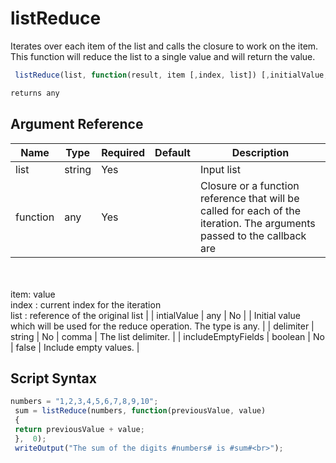 # listReduce

Iterates over each item of the list and calls the closure to work on the item. This function will reduce the list to a single value and will return the value.

```javascript
 listReduce(list, function(result, item [,index, list]) [,initialValue, delimiter, includeEmptyFields])
```

```javascript
returns any
```

## Argument Reference

| Name | Type | Required | Default | Description |
| --- | --- | --- | --- | --- |
| list | string | Yes |  | Input list |
| function | any | Yes |  | Closure or a function reference that will be called for each of the iteration. The arguments passed to the callback are<br /><br />item: value<br />index : current index for the iteration<br />list : reference of the original list |
| intialValue | any | No |  | Initial value which will be used for the reduce operation. The type is any. |
| delimiter | string | No | comma | The list delimiter. |
| includeEmptyFields | boolean | No | false | Include empty values. |

## Script Syntax

```javascript
numbers = "1,2,3,4,5,6,7,8,9,10"; 
 sum = listReduce(numbers, function(previousValue, value) 
 { 
 return previousValue + value; 
 },  0); 
 writeOutput("The sum of the digits #numbers# is #sum#<br>");
```

